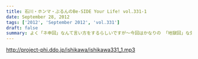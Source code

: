 ```yaml
---
title: 石川・ホンマ・ぶるんのBe-SIDE Your Life! vol.331-1
date: September 28, 2012
tags: ['2012', 'September 2012', 'vol.331']
draft: false
summary: よく「ネ申回」なんて言い方をするらしいですが～今回はかなりの 「地獄回」な気がしてならない・・・そんな晩夏の収録であります。１９時過ぎると空調が切れるスタジオからお届け！ＮＡＭＡＥ
---
```


http://project-phi.ddo.jp/ishikawa/ishikawa331_1.mp3